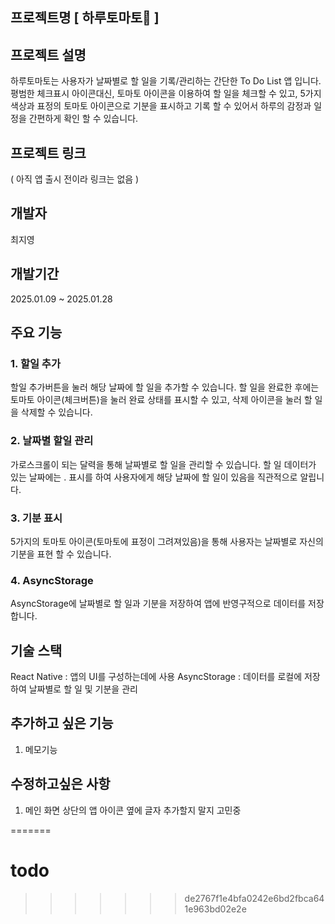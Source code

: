 ## 프로젝트명 [ 하루토마토🍅 ]

## 프로젝트 설명
하루토마토는 사용자가 날짜별로 할 일을 기록/관리하는 간단한 To Do List 앱 입니다. 
평범한 체크표시 아이콘대신, 토마토 아이콘을 이용하여 할 일을 체크할 수 있고, 
5가지 색상과 표정의 토마토 아이콘으로 기분을 표시하고 기록 할 수 있어서
하루의 감정과 일정을 간편하게 확인 할 수 있습니다. 

## 프로젝트 링크
( 아직 앱 출시 전이라 링크는 없음 )

## 개발자
최지영

## 개발기간
2025.01.09 ~ 2025.01.28

## 주요 기능
### 1. 할일 추가
할일 추가버튼을 눌러 해당 날짜에 할 일을 추가할 수 있습니다.
할 일을 완료한 후에는 토마토 아이콘(체크버튼)을 눌러 완료 상태를 표시할 수 있고,
삭제 아이콘을 눌러 할 일을 삭제할 수 있습니다.

### 2. 날짜별 할일 관리
가로스크롤이 되는 달력을 통해 날짜별로 할 일을 관리할 수 있습니다. 
할 일 데이터가 있는 날짜에는 . 표시를 하여 사용자에게 해당 날짜에 할 일이 있음을 직관적으로 알립니다.

### 3. 기분 표시
5가지의 토마토 아이콘(토마토에 표정이 그려져있음)을 통해 사용자는 날짜별로
자신의 기분을 표현 할 수 있습니다. 

### 4. AsyncStorage
AsyncStorage에 날짜별로 할 일과 기분을 저장하여 앱에 반영구적으로 데이터를 저장합니다.

## 기술 스택
React Native : 앱의 UI를 구성하는데에 사용
AsyncStorage : 데이터를 로컬에 저장하여 날짜별로 할 일 및 기분을 관리

## 추가하고 싶은 기능
1. 메모기능


## 수정하고싶은 사항
1. 메인 화면 상단의 앱 아이콘 옆에 글자 추가할지 말지 고민중




=======
# todo
>>>>>>> de2767f1e4bfa0242e6bd2fbca641e963bd02e2e
